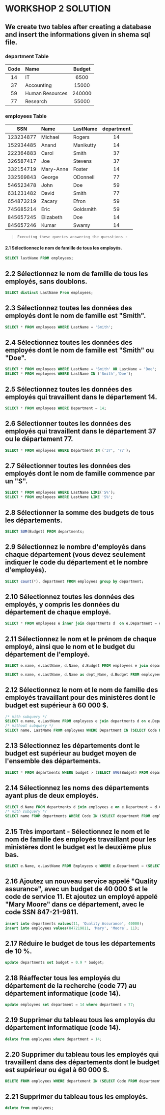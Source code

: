 # WORKSHOP 2 SOLUTION
## We create two tables after creating a database and insert the informations given in shema sql file.

### department Table

| Code  | Name            | Budget |
| :---: | :-------------- | :----: |
|  14   | IT              |  6500  |
|  37   | Accounting      | 15000  |
|  59   | Human Resources | 240000 |
|  77   | Research        | 55000  |

### employees Table

|    SSN    | Name      | LastName  | department |
| :-------: | :-------- | :-------- | :--------: |
| 123234877 | Michael   | Rogers    |     14     |
| 152934485 | Anand     | Manikutty |     14     |
| 222364883 | Carol     | Smith     |     37     |
| 326587417 | Joe       | Stevens   |     37     |
| 332154719 | Mary-Anne | Foster    |     14     |
| 332569843 | George    | ODonnell  |     77     |
| 546523478 | John      | Doe       |     59     |
| 631231482 | David     | Smith     |     77     |
| 654873219 | Zacary    | Efron     |     59     |
| 745685214 | Eric      | Goldsmith |     59     |
| 845657245 | Elizabeth | Doe       |     14     |
| 845657246 | Kumar     | Swamy     |     14     |

> `Executing these queries answering the quesstions :`
#### 2.1 Sélectionnez le nom de famille de tous les employés.
```sql
SELECT lastName FROM employees;
```
## 2.2 Sélectionnez le nom de famille de tous les employés, sans doublons.
```sql
SELECT distinct LastName From employees;
```
## 2.3 Sélectionnez toutes les données des employés dont le nom de famille est "Smith".
```sql
SELECT * FROM employees WHERE LastName = 'Smith';
```
## 2.4 Sélectionnez toutes les données des employés dont le nom de famille est "Smith" ou "Doe".
```sql
SELECT * FROM employees WHERE LastName = 'Smith' OR LastName = 'Doe';
SELECT * FROM employees WHERE LastName IN ('Smith','Doe');
```
## 2.5 Sélectionnez toutes les données des employés qui travaillent dans le département 14.
```sql
SELECT * FROM employees WHERE Department = 14;
```
## 2.6 Sélectionner toutes les données des employés qui travaillent dans le département 37 ou le département 77.
```sql
SELECT * FROM employees WHERE Department IN ('37', '77');
```
## 2.7 Sélectionner toutes les données des employés dont le nom de famille commence par un "S".
```sql
SELECT * FROM employees WHERE LastName LIKE('S%');
SELECT * FROM employees WHERE LastName LIKE 'S%';
```
## 2.8 Sélectionner la somme des budgets de tous les départements.
```sql
SELECT SUM(Budget) FROM departments;
```
## 2.9 Sélectionnez le nombre d'employés dans chaque département (vous devez seulement indiquer le code du département et le nombre d'employés).
```sql
SELECT count(*), department FROM employees group by department;
```
## 2.10 Sélectionnez toutes les données des employés, y compris les données du département de chaque employé.
```sql
SELECT * FROM employees e inner join departments d  on e.Department = d.Code;
```
## 2.11 Sélectionnez le nom et le prénom de chaque employé, ainsi que le nom et le budget du département de l'employé.
```sql
SELECT e.name, e.LastName, d.Name, d.Budget FROM employees e join departments d on e.Department = d.Code;

SELECT e.name, e.LastName, d.Name as dept_Name, d.Budget FROM employees e join departments d on e.Department = d.Code;
```
## 2.12 Sélectionnez le nom et le nom de famille des employés travaillant pour des ministères dont le budget est supérieur à 60 000 $.
```sql
/* With subquery */
SELECT e.name, e.LastName FROM employees e join departments d on e.Department = d.Code WHERE d.Budget > 60000;
/* Without subquery */
SELECT name, LastName FROM employees WHERE Department IN (SELECT Code FROM departments WHERE Budget > 60000);
```
## 2.13 Sélectionnez les départements dont le budget est supérieur au budget moyen de l'ensemble des départements.
```sql
SELECT * FROM departments WHERE budget > (SELECT AVG(Budget) FROM departments);
```
## 2.14 Sélectionnez les noms des départements ayant plus de deux employés.
```sql
SELECT d.Name FROM departments d join employees e on e.Department = d.Code group by d.name having count(*) > 2; 
/* With subquery */
SELECT name FROM departments WHERE Code IN (SELECT department FROM employees group by department having count(*) > 2);
```
## 2.15 Très important - Sélectionnez le nom et le nom de famille des employés travaillant pour les ministères dont le budget est le deuxième plus bas.
```sql
SELECT e.Name, e.LastName FROM Employees e WHERE e.Department = (SELECT sub.Code FROM (SELECT * FROM Departments d ORDER BY d.budget LIMIT 2) sub ORDER BY budget DESC LIMIT 1);
```
## 2.16 Ajoutez un nouveau service appelé "Quality assurance", avec un budget de 40 000 $ et le code de service 11. Et ajoutez un employé appelé "Mary Moore" dans ce département, avec le code SSN 847-21-9811.
```sql
insert into departments values(11, 'Quality Assurance', 40000);
insert into employees values(847219811, 'Mary', 'Moore', 11);

```
## 2.17 Réduire le budget de tous les départements de 10 %.
```sql
update departments set budget = 0.9 * budget;
```
## 2.18 Réaffecter tous les employés du département de la recherche (code 77) au département informatique (code 14).
```sql
update employees set department = 14 where department = 77;
```
## 2.19 Supprimer du tableau tous les employés du département informatique (code 14).
```sql
delete from employees where department = 14;
```
## 2.20 Supprimer du tableau tous les employés qui travaillent dans des départements dont le budget est supérieur ou égal à 60 000 $.
```sql
DELETE FROM employees WHERE departement IN (SELECT Code FROM departments WHERE Budget >= 60000 )

```
## 2.21 Supprimer du tableau tous les employés.
```sql
delete from employees;
```
